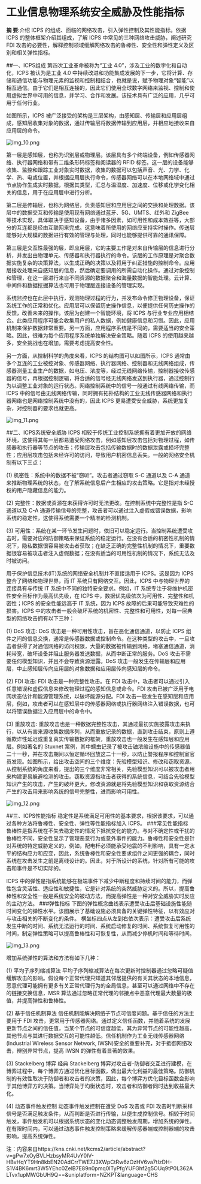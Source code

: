 <!--
title: 工业信息物理系统安全威胁及性能指标
subtitle: 工业安全
author: 薛威峰
keyword: 工业安全
published: 2024-04-24
topicImg: assets/3/img_10.png
-->

# 工业信息物理系统安全威胁及性能指标
**摘 要**:介绍 ICPS 的组成、面临的网络攻击，引入弹性控制及其性能指标。依据 ICPS 的整体框架介绍其组成，了解 ICPS 中常见的三种网络攻击威胁，阐述研究 FDI 攻击的必要性，解释控制领域缓解网络攻击的鲁棒性、安全性和弹性定义及区别和相关弹性指标。

##一、ICPS组成
第四次工业革命被称为“工业 4.0”，涉及工业的数字化和自动化，ICPS 被认为是工业 4.0 中持续改进和功能集成发展的下一步，它将计算、存储和通信功能与物理元素的监视和控制相结合，也就是说，赋予物理对象“智能”以相互通信。由于它们是相互连接的，因此它们使用全球数字网络来监视、控制和使用虚拟世界中可用的信息，并学习、合作和发展。该技术具有广泛的应用，几乎可用于任何行业。

如图所示，ICPS 被广泛接受的架构是三层架构，由感知层、传输层和应用层组成，感知层收集对象的数据，通过传输层将数据传输到应用层，并相应地接收来自应用层的命令。

![img_10.png](assets/3/img_10.png)

第一层是感知层，也称为识别层或物理层。该层具有多个终端设备，例如传感器网络、执行器网络和带有二维条形码标签和阅读器的 RFID 标签。这一层的设备能够收集、监控和跟踪工业对象实时数据，收集的数据可以包括声音、光、力学、化学、热、电或位置，并根据应用层执行命令，传感器网络可以在本地网络域中通过节点协作生成实时数据，根据其类型，汇总与温湿度、加速度、位移或化学变化相关的信息，用于在应用层中进行分析。

第二层是传输层，也称为网络层，负责感知层和应用层之间的交换和处理数据。该层中的数据交互和传输是使用现有网络通过蓝牙、5G、UMTS、红外和 ZigBee 等技术实现，具体取决于感知设备，由于诸多因素，如可用性和成本效益等，大部分的互连都是经由互联网来完成。这意味着所使用的网络应支持实时操作。传送层能够对大规模的数据进行有效的管理与处理，同时也能够提供可靠的通讯保障。

第三层是交互性最强的层，即应用层，它的主要工作是对来自传输层的信息进行分析，并发出由物理单元、传感器和执行器执行的命令。该层的工作原理是对聚合数据实施复杂的决策算法，以生成正确的决策以及将用于纠正措施的控制命令。应用层接收处理来自感知层的信息，然后确定要调用的所需自动化操作。通过对象控制和管理，在这一层进行来自不同资源的数据聚合和海量数据的智能处理。云计算、中间件和数据挖掘算法也可用于物理层连接设备的管理实现。

系统监控也在此层中执行，观测物理过程的行为，并发布命令修正物理设备，保证系统工作的正常和优化。应用层可以保留历史操作信息，以便提供任何历史操作的反馈，改善未来的操作。该层为创建一个智能环境，将 ICPS 与行业专业应用相结合。此类应用程序可能会收集用户的私人数据，例如健康信息和习惯。因此，应用机制来保护数据非常重要。另一方面，应用程序系统是不同的，需要适当的安全策略。因此，很难为每个应用程序系统单独解决安全策略。随着 ICPS 的使用越来越多，安全挑战也在增加，需要考虑提高安全性。

另一方面，从控制科学的角度来看，ICPS 的结构图可以如图所示，ICPS 通常由多个互连的工业被控对象、传感器网络、执行器网络、控制器和无线网络组成，传感器测量工业生产的数据，如电压、浓度等，经过无线网络传输，控制器接收传感器的信号，再根据控制逻辑，将合适的信号经无线网络发送到执行器，通过控制行为以调整工业对象的运行状态。网络控制系统中的信号一般通过有线网络传输，而 ICPS 中的信号由无线网络传输，同时拥有拓扑结构的工业无线传感器网络和执行器网络也是网络控制系统中没有的，因此 ICPS 更易遭受安全威胁，系统更加复杂，对控制器的要求也就更高。

![img_11.png](assets/3/img_11.png)

##二、ICPS系统安全威胁
ICPS 相较于传统工业控制系统拥有着更加开放的网络环境，这使得其每一层都易遭受网络攻击，例如感知层攻击包括对物理过程，如传感器和执行器等节点的攻击；传输层攻击包括传输数据时的数据泄露或损坏完整性；应用层攻击包括未经许可的访问，导致用户机密信息丢失。一般的网络安全机制有以下三点：

(1) 机密性：系统中的数据不被“窃听”。攻击者通过窃取 S-C 通道以及 C-A 通道来推断物理系统的状态，在了解系统信息后产生相应的攻击策略。它是指对未经授权的用户隐藏信息的能力。

(2) 完整性：数据或资源在未获得许可时无法更改。在控制系统中完整性是指 S-C 通道以及 C-A 通道传输信号的完整，攻击者可以通过注入虚假或错误数据，影响系统的稳定性，这使得系统需要一个精准的检测机制。

(3) 可用性：系统在某一环节发生问题时，依旧可以稳定运行。当控制系统遭受攻击时，需要对应的防御策略来保证系统的稳定运行。在没有合适的机密性机制的情况下，隐私数据很容易被攻击者获取；在缺乏正确的完整性机制的情况下，重要数据很容易被攻击者注入虚假数据；在没有适当的可用性机制的情况下，系统无法及时被访问。

用于保护信息技术(IT)系统的网络安全机制并不直接适用于 ICPS。这是因为 ICPS整合了网络和物理世界，而 IT 系统只有网络交互。因此，ICPS 中与物理世界的连接具有与传统 IT 系统中不同的独特安全要求。例如，IT 系统专注于将维护机密性安全目标作为最高优先级，在 ICPS 中，数据优先级依次为可用性、完整性和机密性；ICPS 的安全性能远高于 IT 系统，因为 ICPS 故障的后果可能导致灾难性的损害。ICPS 中的攻击者一般会破坏系统的机密性、完整性和可用性，对每一层典型的网络攻击拥有以下三种：

(1) DoS 攻击:
DoS 攻击是一种可用性攻击，旨在恶化通信通道，以防止 ICPS 组件之间的信息交换，通常是传感器数据或控制命令。在这种类型的攻击中，一旦攻击者获得了对通信网络的访问权限，大量的数据被传输到网络，堵塞通信通道，消耗带宽，破坏设备并阻止服务器发送数据，从而中断正常的服务。DoS 攻击不需要任何模型知识，并且不会导致资源泄露。DoS 攻击一般发生在传输层和应用层，中止感知层传向应用层的对象数据和应用层传向感知层的命令。

(2) FDI 攻击:
FDI 攻击是一种完整性攻击。在 FDI 攻击中，攻击者可以通过引入任意错误和虚假信息来修改物理过程的感知信息或命令。FDI 攻击已被广泛用于电网状态估计和能源管理系统，以破坏能源分配。FDI 攻击一般发生在感知层和应用层，例如，攻击者可以在感知层中的传感器网络或执行器网络注入错误数据，也可以将错误数据注入应用层中的命令中。

(3) 重放攻击:
重放攻击也是一种数据完整性攻击，其通过最初实施披露攻击来执行，以从有害来源收集数据序列，从而重放记录的数据，直到攻击结束，原则上遵循欺诈性延迟或重复真实传输数据的框架，重放攻击也一般发生在感知层和应用层。例如著名的 Stuxnet 案例，其中蠕虫记录了被攻击铀浓缩设施中的传感器值二十一秒，并在攻击期间以恒定循环回放这二十一秒，以防止警报程序和控制室官员发现。如图所示，给出攻击空间的三个维度：先验模型知识、修改和窃取资源。从控制系统的角度来看，提出的三个维度非常相关，先验模型知识可以被攻击者用来构建更易躲避检测的攻击。窃取资源指攻击者获得的系统信息，可结合先验模型知识产生的攻击，产生的破坏更大。修改资源就是将先验模型知识和窃取资源结合产生的攻击用来影响系统的信号完整性，进而影响可用性。

![img_12.png](assets/3/img_12.png)

##三、ICPS性能指标
稳定性是系统满足可用性的基本要求，根据该要求，可以通过各种方法将鲁棒性、安全性、弹性等性能指标加入 ICPS。
###常见性能指标
鲁棒性是指系统在不失去稳定性的情况下抵抗变化的能力。与对不确定性或干扰的鲁棒性不同，安全性显示了管理恶意行为或意外事件的能力。鲁棒性和安全性是针对系统的特定威胁定义的，例如，配电杆必须能承受地震的不利影响，具有一定水平的结构应力和应变，因此，系统鲁棒性和安全性要求组件之间更强的耦合，同时系统在攻击发生之前是离线设计的。因此，对于所设计的系统，针对所有可能的攻击和事件是不切实际的。

ICPS 中的弹性是指系统能够在极端事件下减少中断程度和持续时间的能力，而弹性包含灵活性、适应性和敏捷性，它是针对系统的突然威胁定义的。所以，提高鲁棒性和安全性一般是系统安全的被动方法，而提高弹性是一种对安全威胁实时反应的主动方法。
###弹性指标
下图的弹性概念曲线表示遭受攻击后基础设施性能随时间变化的弹性水平。该图展示了基础设施必须具备的关键弹性特征，以有效应对与攻击相关的不断变化的条件。
横坐标四点从左到右依次表示：遭受攻击后系统发生中断的时间、系统无法运行的时间、系统启动修复的时间、系统恢复可用性的时间，制定弹性策略可以提高鲁棒性和可恢复性，从而减少停机时间和等待时间。

![img_13.png](assets/3/img_13.png)

增加系统弹性的算法和方法有如下几种：

(1) 平均子序列缩减算法
平均子序列缩减算法在每次更新时控制器通过忽略可疑值缓解攻击的影响。假设每个正常代理只知道其邻居提供的有关其状态的本地信息，恶意代理可能拥有更多有关正常代理行为的全局信息，甚至可以通过网络中不存在的链接交换信息，MSR 算法通过忽略正常代理的邻接点中恶意代理最大数量的极值，并提高弹性和鲁棒性。

(2) 基于信任机制算法
信任机制能解决网络子节点可信度问题。基于信任的方法主要用于 FDI 攻击，更常用于传感器网络。通过定义信任函数，并随着系统的发展更新节点之间的信任值，当某个节点的可信度越低，其为异常节点的可能性越高，其他节点与其进行数据交互的可能性越低。信任机制作为工业无线传感器网络(Industrial Wireless Sensor Network, IWSN)安全的重要补充，对于抵御网络攻击，辨别异常节点，提高 IWSN 的弹性有着显著的效果。

(3) Stackelberg 博弈
经典 Stackelberg 博弈对攻击者-防御者交互进行建模，在博弈过程中，每个博弈方通过优化目标函数，做出最大化利益的最佳策略。防御机制的有效性取决于防御者和攻击者的决策，因此，每个博弈方优化目标函数会影响于其他博弈方的决策。当博弈处于均衡状态时，攻击者和防御者同时达到收益最大化。

(4) 动态事件触发控制
动态事件触发控制在遭受 DoS 攻击或 FDI 攻击时判断采样信号是否满足触发条件，从而判断是否进行传输，以便生成控制信号。相较于时间触发，事件触发机可以根据系统状态的变化动态调整触发周期，增加系统的弹性。在有限时间内，可以通过动态事件触发控制策略来缓解传感器端或控制器端的攻击影响，提高系统弹性。

注：内容来自https://kns.cnki.net/kcms2/article/abstract?v=gPw7xOyBVLHzbsyMR4UvY0lV-HBvHqYT9Hn8kbEN20AdCrrTWE7J3XWpCtRw6zOzHV6va7tIzDH-S1V4BK6mrt3W5YEhc0ZelB7E89n0pmq0ITyPfgYUFGhf2g5OUq9tP0L362ALTvx1upMWGbUH9Q==&uniplatform=NZKPT&language=CHS